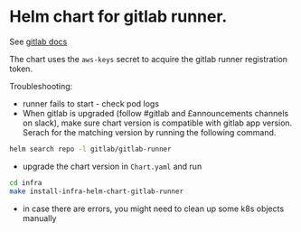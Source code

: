 Helm chart for gitlab runner.
=============================

See [gitlab docs](https://docs.gitlab.com/15.11/runner/install/kubernetes.html)

The chart uses the `aws-keys` secret to acquire the gitlab runner registration token.

Troubleshooting:

- runner fails to start - check pod logs
- When gitlab is upgraded (follow #gitlab and £announcements channels on slack), make sure chart version is compatible with gitlab app version. Serach for the matching
  version by running the following command.
```bash
helm search repo -l gitlab/gitlab-runner
```
- upgrade the chart version in `Chart.yaml` and run
```bash
cd infra
make install-infra-helm-chart-gitlab-runner
```
- in case there are errors, you might need to clean up some k8s objects manually
